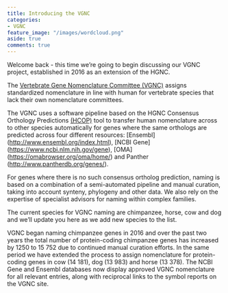 ```yaml
---
title: Introducing the VGNC
categories:
- VGNC
feature_image: "/images/wordcloud.png"
aside: true
comments: true
---
```


Welcome back - this time we’re going to begin discussing our VGNC project, established in 2016 as an extension of the HGNC. 

The [Vertebrate Gene Nomenclature Committee (VGNC)](https://vertebrate.genenames.org/) assigns standardized nomenclature in line with human for vertebrate species that lack their own nomenclature committees.

The VGNC uses a software pipeline based on the HGNC Consensus Orthology Predictions [(HCOP)](https://www.genenames.org/tools/hcop/) tool to transfer human nomenclature across to other species automatically for genes where the same orthologs are predicted across four different resources: [Ensembl] (http://www.ensembl.org/index.html), [NCBI Gene] (https://www.ncbi.nlm.nih.gov/gene), [OMA] (https://omabrowser.org/oma/home/) and Panther (http://www.pantherdb.org/genes/). 

 For genes where there is no such consensus ortholog prediction, naming is based on a combination of a semi-automated pipeline and manual curation, taking into account synteny, phylogeny and other data. We also rely on the expertise of specialist advisors for naming within complex families. 

The current species for VGNC naming are chimpanzee, horse, cow and dog and we’ll update you here as we add new species to the list.  

VGNC began naming chimpanzee genes in 2016 and over the past two years the total number of protein-coding chimpanzee genes has increased by 1250 to 15 752 due to continued manual curation efforts. In the same period we have extended the process to assign nomenclature for protein-coding genes in cow (14 181), dog (13 983) and horse (13 378). The NCBI Gene and Ensembl databases now display approved VGNC nomenclature for all relevant entries, along with reciprocal links to the symbol reports on the VGNC site.
